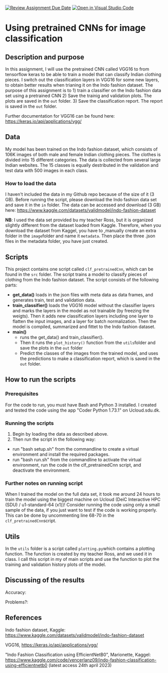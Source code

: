 [![Review Assignment Due Date](https://classroom.github.com/assets/deadline-readme-button-24ddc0f5d75046c5622901739e7c5dd533143b0c8e959d652212380cedb1ea36.svg)](https://classroom.github.com/a/Aj7Sf-j_)
[![Open in Visual Studio Code](https://classroom.github.com/assets/open-in-vscode-718a45dd9cf7e7f842a935f5ebbe5719a5e09af4491e668f4dbf3b35d5cca122.svg)](https://classroom.github.com/online_ide?assignment_repo_id=10866147&assignment_repo_type=AssignmentRepo)
# Using pretrained CNNs for image classification

## Description and purpose
In this assignment, I will use the pretrained CNN called VGG16 to from tensorflow keras to be able to train a model that can classify Indian clothing pieces. I switch out the classification layers in VGG16 for some new layers, to obtain better results when trianing it on the Indo fashion dataset. 
The purpose of this assignment is to 
    1) train a classifier on the Indo fashion data set using a pretrained CNN
    2) Save the trainig and validation plots. The plots are saved in the  ```out``` folder. 
    3) Save the classification report. The report is saved in the ```out``` folder. 

Further documentation for VGG16 can be found here: https://keras.io/api/applications/vgg/ 

## Data
My model has been trained on the Indo fashion dataset, which consists of 106K images of both male and female Indian clothing pieces. The clothes is divided into 15 different categories. The data is collected from several large Indian websites. The 15 classes is equally destributed in the validation and test data with 500 images in each class. 

### How to load the data
I haven't included the data in my Github repo because of the size of it (3 GB). Before running the script, please download the Indo fashion data set and save it in the ```in``` folder. 
The data can be accessed and download (3 GB) here: https://www.kaggle.com/datasets/validmodel/indo-fashion-dataset 

__NB__: I used the data set provided bu my teacher Ross, but it is organized slightly different from the dataset loaded from Kaggle. Therefore, when you download the dataset from  Kaggel, you have to ,manually create an extra folder in the ```image```folder and name it ```metadata```. Then place the three .json files in the metadata folder, you have just created.

## Scripts
This project contains one script called ```clf_pretrainedCnn```, which can be found in the ```src``` folder. The script trains a model to classify pieces of clothing from the  Indo fashion dataset. The script consists of the following parts:

- __get_data()__ loads in the json files with meta data as data frames, and generates train, test and validation data. 
- __train_classifier()__ loads the VGG16 model without the classifier layers and marks the layers in the model as not trainable (by freezing the weigts). Then it adds new classification layers including one layer to flatten the input images, and a layer for batch normalization. Then the model is compiled, summarized and fittet to the Indo fashion dataset. 
- __main()__ 
    - runs the get_data() and train_classifier(). 
    - Then it runs the ```plot_history()``` function from the ```utils```folder and save the plots in the ```out``` folder
    - Predict the classes of the images from the trained model, and uses the predictions to make a classification report, which is saved in the ```out``` folder. 

## How to run the scripts

### Prerequisites
For the code to run, you must have Bash and Python 3 installed. I created and tested the code using the app "Coder Python 1.73.1" on Ucloud.sdu.dk. 

### Running the scripts
1) Begin by loading the data as described above. 
2) Then run the script in the following way:
- run "bash setup.sh" from the commandline to create a virtual environment and install the required packages.
- run "bash run.sh" from the commandline to activate the virtual environment, run the code in the clf_pretrainedCnn script, and deactivate the environment.

### Further notes on running script
When I trained the model on the full data set, it took me around 24 hours to train the model using the biggest machine on Ucloud (DeiC Interactive HPC (SDU) / u1-standard-64 (x1))! Consider running the code using only a small sample of the data, if you just want to test if the code is working properly. This can be done by uncommenting line 68-70 in the ```clf_pretrainedCnn```script. 

## Utils
In the ```utils``` folder is a script called ```plotting.py```which contains a plotting function. The function is created by my teacher Ross, and we used it in class. I call this script in my of main scripts and use the function to plot the training and validation history plots of the model. 

## Discussing of the results

Accuracy: 

Problems?: 

## References
Indo fashion dataset, Kaggle: https://www.kaggle.com/datasets/validmodel/indo-fashion-dataset

VGG16, https://keras.io/api/applications/vgg/ 

"Indo Fashion Classification using EfficientNetB0", Marionette, Kaggel: https://www.kaggle.com/code/vencerlanz09/indo-fashion-classification-using-efficientnetb0 (latest access 24th april 2023)
